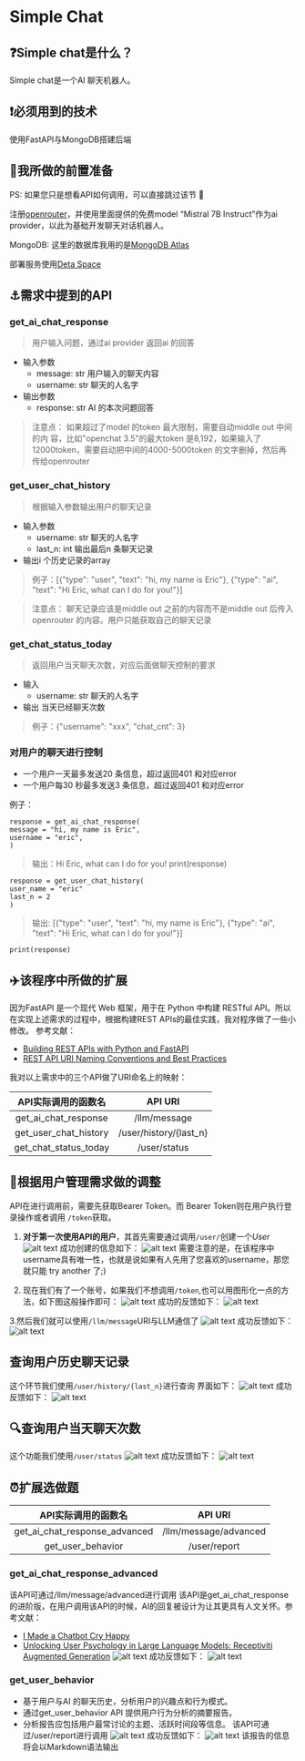 # Simple Chat

## ❓Simple chat是什么？
Simple chat是一个AI 聊天机器人。
## ❗必须用到的技术
使用FastAPI与MongoDB搭建后端
## 🚀我所做的前置准备
PS: 如果您只是想看API如何调用，可以直接跳过该节 👏

注册[openrouter](https://openrouter.ai/)，并使用里面提供的免费model
“Mistral 7B Instruct”作为ai provider，以此为基础开发聊天对话机器人。

MongoDB: 这里的数据库我用的是[MongoDB Atlas](https://www.mongodb.com/atlas/database)

部署服务使用[Deta Space](https://deta.space/)

## ⚓需求中提到的API
### get_ai_chat_response
>用户输入问题，通过ai provider 返回ai 的回答

- 输入参数
  - message: str 用户输入的聊天内容
  - username: str 聊天的人名字
- 输出参数
  - response: str AI 的本次问题回答
> 注意点：
  如果超过了model 的token 最大限制，需要自动middle out 中间的内
容，比如"openchat 3.5"的最大token 是8,192，如果输入了
12000token，需要自动把中间的4000-5000token 的文字删掉，然后再
传给openrouter

### get_user_chat_history
> 根据输入参数输出用户的聊天记录

- 输入参数
  - username: str 聊天的人名字
  - last_n: int 输出最后n 条聊天记录
- 输出i 个历史记录的array
> 例子：[{"type": "user", "text": "hi, my name is Eric"}, {"type": "ai", "text":
"Hi Eric, what can I do for you!"}]

> 注意点：
聊天记录应该是middle out 之前的内容而不是middle out 后传入
openrouter 的内容。用户只能获取自己的聊天记录

### get_chat_status_today
> 返回用户当天聊天次数，对应后面做聊天控制的要求

- 输入
  - username: str 聊天的人名字
- 输出 当天已经聊天次数
> 例子：{"username": "xxx", "chat_cnt": 3}

### 对用户的聊天进行控制
- 一个用户一天最多发送20 条信息，超过返回401 和对应error
- 一个用户每30 秒最多发送3 条信息，超过返回401 和对应error

例子：
```
response = get_ai_chat_response(
message = "hi, my name is Eric",
username = "eric",
)
```
>输出：Hi Eric, what can I do for you!
print(response)

```
response = get_user_chat_history(
user_name = "eric"
last_n = 2
)
```
>输出: [{"type": "user", "text": "hi, my name is Eric"}, {"type": "ai", "text": "Hi Eric, what
can I do for you!"}]

```print(response)```

## ✈️该程序中所做的扩展
因为FastAPI 是一个现代 Web 框架，用于在 Python 中构建 RESTful API。所以在实现上述需求的过程中，根据构建REST APIs的最佳实践，我对程序做了一些小修改。
参考文献：
- [Building REST APIs with Python and FastAPI](https://medium.com/@ramjoshi.blogs/building-rest-apis-with-python-and-fastapi-f0e9ae19905c)
- [REST API URI Naming Conventions and Best Practices](https://restfulapi.net/resource-naming/)

我对以上需求中的三个API做了URI命名上的映射：

| API实际调用的函数名 | API URI |
| :----: | :----: |
| get_ai_chat_response | /llm/message |
| get_user_chat_history | /user/history/{last_n} |
| get_chat_status_today | /user/status |

## 🚞根据用户管理需求做的调整
API在进行调用前，需要先获取Bearer Token。而 Bearer Token则在用户执行登录操作或者调用 ```/token```获取。

1. **对于第一次使用API的用户**，其首先需要通过调用```/user/```创建一个*User*
![alt text](image.png)
成功创建的信息如下：
![alt text](image-1.png)
需要注意的是，在该程序中username具有唯一性，也就是说如果有人先用了您喜欢的username，那您就只能 try another 了;)


2. 现在我们有了一个账号，如果我们不想调用```/token```,也可以用图形化一点的方法，如下图这般操作即可：
   ![alt text](image-2.png)
成功的反馈如下：
![alt text](image-3.png)

3.然后我们就可以使用```/llm/message```URI与LLM通信了
![alt text](image-4.png)
成功反馈如下：
![alt text](image-5.png)

## 查询用户历史聊天记录
这个环节我们使用```/user/history/{last_n}```进行查询
界面如下：
![alt text](image-6.png)
成功反馈如下：
![alt text](image-7.png)

## 🔍查询用户当天聊天次数
这个功能我们使用```/user/status```
![alt text](image-8.png)
成功反馈如下：
![alt text](image-9.png)

## ⏰扩展选做题
| API实际调用的函数名 | API URI |
| :----: | :----: |
| get_ai_chat_response_advanced | /llm/message/advanced |
| get_user_behavior | /user/report |

### get_ai_chat_response_advanced
该API可通过/llm/message/advanced进行调用
该API是get_ai_chat_response的进阶版，在用户调用该API的时候，AI的回复被设计为让其更具有人文关怀。参考文献：

- [I Made a Chatbot Cry Happy](https://medium.com/@anthonyodugan/i-made-a-chatbot-cry-happy-a905aa6aad1e)
- [Unlocking User Psychology in Large Language Models: Receptiviti Augmented Generation](https://medium.com/@receptiviti/unlocking-user-psychology-in-large-language-models-receptiviti-augmented-generation-dfcaecce6812)
![alt text](image-10.png)
成功反馈如下：
![alt text](image-11.png)
### get_user_behavior
- 基于用户与AI 的聊天历史，分析用户的兴趣点和行为模式。
- 通过get_user_behavior API 提供用户行为分析的摘要报告。
- 分析报告应包括用户最常讨论的主题、活跃时间段等信息。
该API可通过/user/report进行调用
![alt text](image-12.png)
成功反馈如下：
![alt text](image-13.png)
该报告的信息将会以Markdown语法输出